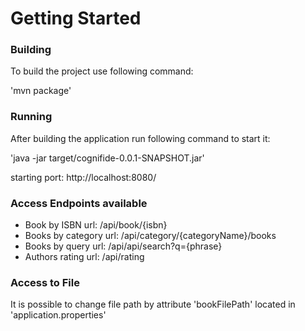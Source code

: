 # Getting Started

### Building
To build the project use following command:

'mvn package'


### Running
After building the application run following command to start it:

'java -jar target/cognifide-0.0.1-SNAPSHOT.jar'

starting port: http://localhost:8080/ 


### Access Endpoints available

- Book by ISBN url: /api/book/{isbn}
- Books by category url: /api/category/{categoryName}/books
- Books by query url: /api/api/search?q={phrase}
- Authors rating url: /api/rating


### Access to File 

It is possible to change file path by attribute 'bookFilePath' located in 'application.properties'  